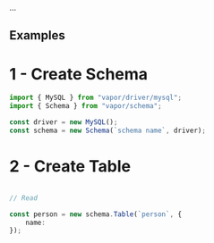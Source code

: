 ...

## Examples

# 1 - Create Schema

```TypeScript
import { MySQL } from "vapor/driver/mysql";
import { Schema } from "vapor/schema";

const driver = new MySQL();
const schema = new Schema(`schema name`, driver);
```

# 2 - Create Table

```TypeScript

// Read

const person = new schema.Table(`person`, {
    name: 
});
```